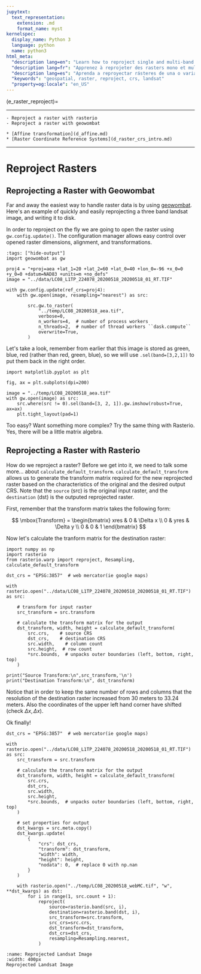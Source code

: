 ```yaml
---
jupytext:
  text_representation:
    extension: .md
    format_name: myst
kernelspec:
  display_name: Python 3
  language: python
  name: python3
html_meta:
  "description lang=en": "Learn how to reproject single and multi-band rasters using rasterio and geowombat. We demonstrate these using LandSat imagery as examples."
  "description lang=fr": "Apprenez à reprojeter des rasters mono et multibande à l'aide de rasterio et de geowombat. Nous les démontrons en utilisant les images LandSat comme exemples."
  "description lang=es": "Aprenda a reproyectar rásteres de una o varias bandas mediante rasterio y geowombat. Demostramos esto usando imágenes de LandSat como ejemplos."
  "keywords": "geospatial, raster, reproject, crs, landsat"
  "property=og:locale": "en_US"
---
```


(e_raster_reproject)=

----------------

```{admonition} Learning Objectives
- Reproject a raster with rasterio
- Reproject a raster with geowombat

```
```{admonition} Review
* [Affine transformation](d_affine.md)
* [Raster Coordinate Reference Systems](d_raster_crs_intro.md)
```
----------------

# Reproject Rasters



## Reprojecting a Raster with Geowombat
Far and away the easiest way to handle raster data is by using [geowombat](https://geowombat.readthedocs.io/en/latest/index.html). Here's an example of quickly and easily reprojecting a three band landsat image, and writing it to disk.

In order to reproject on the fly we are going to open the raster using `gw.config.update()`.  The configuration manager allows easy control over opened raster dimensions, alignment, and transformations.

```{code-cell} ipython3
:tags: ["hide-output"]
import geowombat as gw

proj4 = "+proj=aea +lat_1=20 +lat_2=60 +lat_0=40 +lon_0=-96 +x_0=0 +y_0=0 +datum=NAD83 +units=m +no_defs"
image = "../data/LC08_L1TP_224078_20200518_20200518_01_RT.TIF"

with gw.config.update(ref_crs=proj4):
    with gw.open(image, resampling="nearest") as src:
    
        src.gw.to_raster(
            "../temp/LC08_20200518_aea.tif",
            verbose=0,
            n_workers=4,  # number of process workers 
            n_threads=2,  # number of thread workers ``dask.compute``
            overwrite=True,
        ) 
```

Let's take a look, remember from earlier that this image is stored as green, blue, red (rather than red, green, blue), so we will use `.sel(band=[3,2,1])` to put them back in the right order. 

```{code-cell} ipython3
import matplotlib.pyplot as plt

fig, ax = plt.subplots(dpi=200)

image = "../temp/LC08_20200518_aea.tif"
with gw.open(image) as src:
    src.where(src != 0).sel(band=[3, 2, 1]).gw.imshow(robust=True, ax=ax)
    plt.tight_layout(pad=1)

```

Too easy? Want something more complex? Try the same thing with Rasterio. Yes, there will be a little matrix algebra. 

## Reprojecting a Raster with Rasterio 
How do we reproject a raster? Before we get into it, we need to talk some more... about `calculate_default_transform`. `calculate_default_transform` allows us to generate the transform matrix required for the new reprojected raster based on the characteristics of the original and the desired output CRS. Note that the `source` (src) is the original input raster, and the `destination` (dst) is the outputed reprojected raster. 

First, remember that the transform matrix takes the following form:

$$
    \mbox{Transform} =  \begin{bmatrix} xres & 0 & \Delta x \\ 0 & yres & \Delta y \\ 0 & 0 & 1 \end{bmatrix} 
$$

Now let's calculate the tranform matrix for the destination raster:

```{code-cell} ipython3
import numpy as np
import rasterio
from rasterio.warp import reproject, Resampling, calculate_default_transform

dst_crs = "EPSG:3857"  # web mercator(ie google maps)

with rasterio.open("../data/LC08_L1TP_224078_20200518_20200518_01_RT.TIF") as src:

    # transform for input raster
    src_transform = src.transform

    # calculate the transform matrix for the output
    dst_transform, width, height = calculate_default_transform(
        src.crs,    # source CRS
        dst_crs,    # destination CRS
        src.width,    # column count
        src.height,  # row count
        *src.bounds,  # unpacks outer boundaries (left, bottom, right, top)
    )

print("Source Transform:\n",src_transform,'\n')
print("Destination Transform:\n", dst_transform)
```
Notice that in order to keep the same number of rows and columns that the resolution of the destination raster increased from 30 meters to 33.24 meters. Also the coordinates of the upper left hand corner have shifted (check $\Delta x, \Delta x$).

Ok finally! 


```{code-cell} ipython3
dst_crs = "EPSG:3857"  # web mercator(ie google maps)

with rasterio.open("../data/LC08_L1TP_224078_20200518_20200518_01_RT.TIF") as src:
    src_transform = src.transform

    # calculate the transform matrix for the output
    dst_transform, width, height = calculate_default_transform(
        src.crs,
        dst_crs,
        src.width,
        src.height,
        *src.bounds,  # unpacks outer boundaries (left, bottom, right, top)
    )

    # set properties for output
    dst_kwargs = src.meta.copy()
    dst_kwargs.update(
        {
            "crs": dst_crs,
            "transform": dst_transform,
            "width": width,
            "height": height,
            "nodata": 0,  # replace 0 with np.nan
        }
    )

    with rasterio.open("../temp/LC08_20200518_webMC.tif", "w", **dst_kwargs) as dst:
        for i in range(1, src.count + 1):
            reproject(
                source=rasterio.band(src, i),
                destination=rasterio.band(dst, i),
                src_transform=src.transform,
                src_crs=src.crs,
                dst_transform=dst_transform,
                dst_crs=dst_crs,
                resampling=Resampling.nearest,
            )
```

```{figure} ../_static/d_crs/d_reproj_image.png
:name: Reprojected Landsat Image
:width: 400px
Reprojected Landsat Image
```
